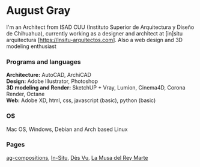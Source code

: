 # August Gray
I'm an Architect from ISAD CUU (Instituto Superior de Arquitectura y Diseño de Chihuahua), currently working as a designer and architect at [in]situ arquitectura [<https://insitu-arquitectos.com>]. Also a web design and 3D modeling enthusiast
### Programs and languages
**Architecture:** AutoCAD, ArchiCAD  
**Design:** Adobe Illustrator, Photoshop  
**3D modeling and Render:** SketchUP + Vray, Lumion, Cinema4D, Corona Render, Octane  
**Web:** Adobe XD, html, css, javascript (basic), python (basic)
### OS
Mac OS, Windows, Debian and Arch based Linux
### Pages
[ag-compositions](https://ag-compositions.com/ "WIP"), [In-Situ](https://insitu-arquitectos.com/), [Dès Vu](https://hellodesvu.com/), [La Musa del Rey Marte](https://musadelreymarte.com/ "WIP")
